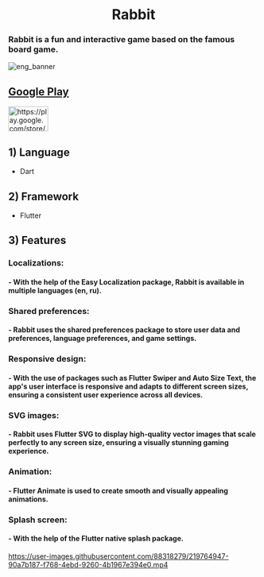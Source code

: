 <h1 align="center">Rabbit</h1>

<h3>Rabbit is a fun and interactive game based on the famous board game.</h3>

![eng_banner](https://user-images.githubusercontent.com/88318279/219756698-54f36662-5a51-4643-8506-e445561ae4eb.png)

## [Google Play](https://play.google.com/store/apps/details?id=com.rabbit.release)

<a href="https://play.google.com/store/apps/details?id=com.rabbit.release" target="blank"><img align="center" src="https://lh3.googleusercontent.com/Mnn3W-HCNSJAYPqLSd4wHlgXRIfxNGuDc5Bh5bGcZbdhbVfRVi9pOGYJdS0bFBZ3908ovZWqrWu02lP1qDpOkmDVuqlBzn2griN9c3EvWeMDLRlx1MUF=s0" alt="https://play.google.com/store/apps/details?id=com.rabbit.release" height="50" width="80" /></a>
</p>

## 1) Language 
- Dart
## 2) Framework
- Flutter
## 3) Features 
### Localizations: 
#### - With the help of the Easy Localization package, Rabbit is available in multiple languages (en, ru).
### Shared preferences: 
#### - Rabbit uses the shared preferences package to store user data and preferences, language preferences, and game settings.
### Responsive design:
#### - With the use of packages such as Flutter Swiper and Auto Size Text, the app's user interface is responsive and adapts to different screen sizes, ensuring a consistent user experience across all devices.
### SVG images: 
#### - Rabbit uses Flutter SVG to display high-quality vector images that scale perfectly to any screen size, ensuring a visually stunning gaming experience.
### Animation:
#### - Flutter Animate is used to create smooth and visually appealing animations.
### Splash screen:
#### - With the help of the Flutter native splash package.



https://user-images.githubusercontent.com/88318279/219764947-90a7b187-f768-4ebd-9260-4b1967e394e0.mp4

